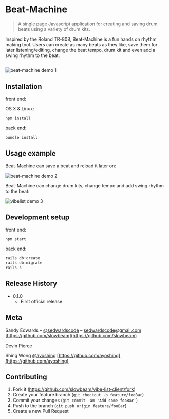 # Beat-Machine
> A single page Javascript application for creating and saving drum beats using a variety of drum kits.

Inspired by the Roland TR-808, Beat-Machine is a fun hands on rhythm making tool. Users can create as many beats as they like, save them for later listening/editing, change the beat tempo, drum kit and even add a swing rhythm to the beat. 

##

![beat-machine demo 1](https://media.giphy.com/media/8PvFL14wTsgaLkmAQc/giphy.gif)

## Installation

front end:

OS X & Linux:

```sh
npm install
```

back end:

```sh
bundle install
```

## Usage example

Beat-Machine can save a beat and reload it later on:

![beat-machine demo 2](https://media.giphy.com/media/paI3lxNSbWfoh4WROs/giphy.gif)

Beat-Machine can change drum kits, change tempo and add swing rhythm to the beat:

![vibelist demo 3](https://media.giphy.com/media/YVeIckyPMPLJ0IyCnq/giphy.gif)


## Development setup

front end: 

```sh
npm start
```
back end:

```sh
rails db:create
rails db:migrate
rails s
```


## Release History

* 0.1.0
    * First official release
   


## Meta

Sandy Edwards – [@sedwardscode](https://twitter.com/sedwardscode) – sedwardscode@gmail.com
[https://github.com/slowbeam](https://github.com/slowbeam)

Devin Pierce

Shing Wong [@ayoshing](https://twitter.com/ayoshing)
[https://github.com/ayoshing](https://github.com/ayoshing)

## Contributing

1. Fork it (<https://github.com/slowbeam/vibe-list-client/fork>)
2. Create your feature branch (`git checkout -b feature/fooBar`)
3. Commit your changes (`git commit -am 'Add some fooBar'`)
4. Push to the branch (`git push origin feature/fooBar`)
5. Create a new Pull Request

